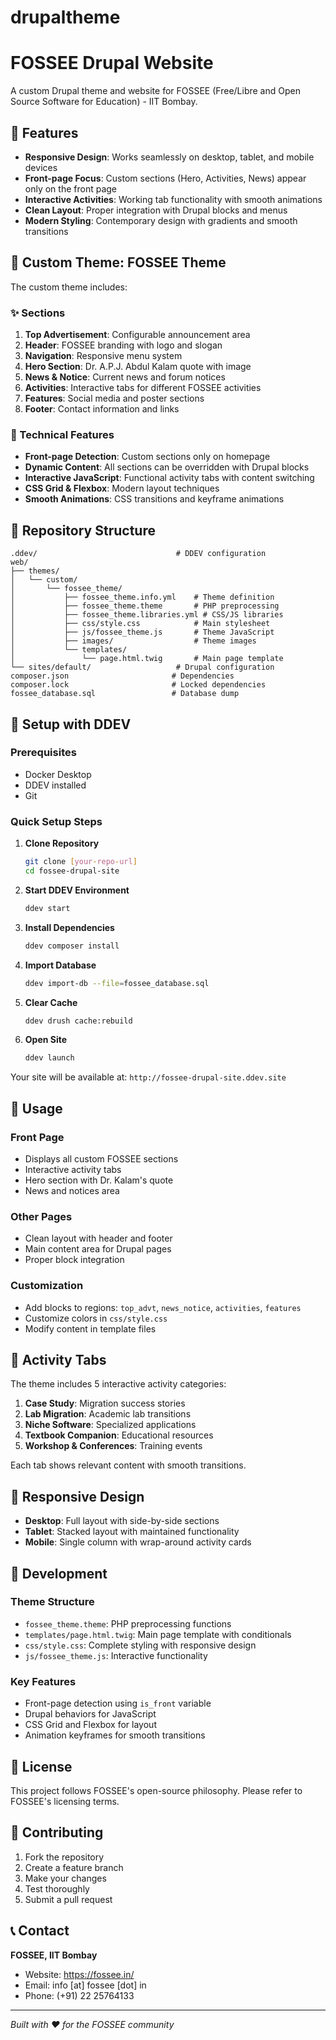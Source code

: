 # drupaltheme
# FOSSEE Drupal Website

A custom Drupal theme and website for FOSSEE (Free/Libre and Open Source Software for Education) - IIT Bombay.

## 🌟 Features

- **Responsive Design**: Works seamlessly on desktop, tablet, and mobile devices
- **Front-page Focus**: Custom sections (Hero, Activities, News) appear only on the front page
- **Interactive Activities**: Working tab functionality with smooth animations
- **Clean Layout**: Proper integration with Drupal blocks and menus
- **Modern Styling**: Contemporary design with gradients and smooth transitions

## 🎨 Custom Theme: FOSSEE Theme

The custom theme includes:

### ✨ Sections
1. **Top Advertisement**: Configurable announcement area
2. **Header**: FOSSEE branding with logo and slogan
3. **Navigation**: Responsive menu system
4. **Hero Section**: Dr. A.P.J. Abdul Kalam quote with image
5. **News & Notice**: Current news and forum notices
6. **Activities**: Interactive tabs for different FOSSEE activities
7. **Features**: Social media and poster sections
8. **Footer**: Contact information and links

### 🔧 Technical Features
- **Front-page Detection**: Custom sections only on homepage
- **Dynamic Content**: All sections can be overridden with Drupal blocks
- **Interactive JavaScript**: Functional activity tabs with content switching
- **CSS Grid & Flexbox**: Modern layout techniques
- **Smooth Animations**: CSS transitions and keyframe animations

## 📁 Repository Structure

```
.ddev/                               # DDEV configuration
web/
├── themes/
│   └── custom/
│       └── fossee_theme/
│           ├── fossee_theme.info.yml    # Theme definition
│           ├── fossee_theme.theme       # PHP preprocessing
│           ├── fossee_theme.libraries.yml # CSS/JS libraries
│           ├── css/style.css            # Main stylesheet
│           ├── js/fossee_theme.js       # Theme JavaScript
│           ├── images/                  # Theme images
│           └── templates/
│               └── page.html.twig       # Main page template
└── sites/default/                   # Drupal configuration
composer.json                       # Dependencies
composer.lock                       # Locked dependencies
fossee_database.sql                 # Database dump
```

## 🚀 Setup with DDEV

### Prerequisites
- Docker Desktop
- DDEV installed
- Git

### Quick Setup Steps

1. **Clone Repository**
   ```bash
   git clone [your-repo-url]
   cd fossee-drupal-site
   ```

2. **Start DDEV Environment**
   ```bash
   ddev start
   ```

3. **Install Dependencies**
   ```bash
   ddev composer install
   ```

4. **Import Database**
   ```bash
   ddev import-db --file=fossee_database.sql
   ```

5. **Clear Cache**
   ```bash
   ddev drush cache:rebuild
   ```

6. **Open Site**
   ```bash
   ddev launch
   ```

Your site will be available at: `http://fossee-drupal-site.ddev.site`

## 🎯 Usage

### Front Page
- Displays all custom FOSSEE sections
- Interactive activity tabs
- Hero section with Dr. Kalam's quote
- News and notices area

### Other Pages
- Clean layout with header and footer
- Main content area for Drupal pages
- Proper block integration

### Customization
- Add blocks to regions: `top_advt`, `news_notice`, `activities`, `features`
- Customize colors in `css/style.css`
- Modify content in template files

## 🎨 Activity Tabs

The theme includes 5 interactive activity categories:

1. **Case Study**: Migration success stories
2. **Lab Migration**: Academic lab transitions
3. **Niche Software**: Specialized applications
4. **Textbook Companion**: Educational resources
5. **Workshop & Conferences**: Training events

Each tab shows relevant content with smooth transitions.

## 📱 Responsive Design

- **Desktop**: Full layout with side-by-side sections
- **Tablet**: Stacked layout with maintained functionality
- **Mobile**: Single column with wrap-around activity cards

## 🔧 Development

### Theme Structure
- `fossee_theme.theme`: PHP preprocessing functions
- `templates/page.html.twig`: Main page template with conditionals
- `css/style.css`: Complete styling with responsive design
- `js/fossee_theme.js`: Interactive functionality

### Key Features
- Front-page detection using `is_front` variable
- Drupal behaviors for JavaScript
- CSS Grid and Flexbox for layout
- Animation keyframes for smooth transitions

## 📄 License

This project follows FOSSEE's open-source philosophy. Please refer to FOSSEE's licensing terms.

## 🤝 Contributing

1. Fork the repository
2. Create a feature branch
3. Make your changes
4. Test thoroughly
5. Submit a pull request

## 📞 Contact

**FOSSEE, IIT Bombay**
- Website: https://fossee.in/
- Email: info [at] fossee [dot] in
- Phone: (+91) 22 25764133

---

*Built with ❤️ for the FOSSEE community*
